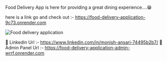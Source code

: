 Food Delivery App is here for providing a great dining experience....😁

here is a link go and check out :- https://food-delivery-application-9c73.onrender.com

![Food delivery application](https://github.com/user-attachments/assets/e416aa49-3ee2-4957-b69a-3c1e1b914861)

🔗 Linkedin Url :- https://www.linkedin.com/in/monish-ansari-74495b2b7/
🔗 Admin Panel Url :- https://food-delivery-application-admin-wrrf.onrender.com
